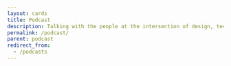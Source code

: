 ```yaml
---
layout: cards
title: Podcast
description: Talking with the people at the intersection of design, technology and democracy.
permalink: /podcast/
parent: podcast
redirect_from:
  - /podcasts
---
```

